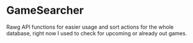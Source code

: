 # GameSearcher
Rawg API functions for easier usage and sort actions for the whole database, right now I used to check for upcoming or already out games.
